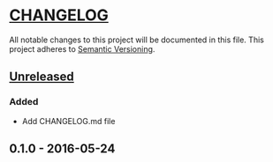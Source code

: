 # [CHANGELOG](http://keepachangelog.com/)
All notable changes to this project will be documented in this file.
This project adheres to [Semantic Versioning](http://semver.org/).

## [Unreleased][unreleased]

### Added
- Add CHANGELOG.md file

## 0.1.0 - 2016-05-24

[unreleased]: https://github.com/ajgarlag/AjglComposerSymlinker/compare/0.1.0...master
